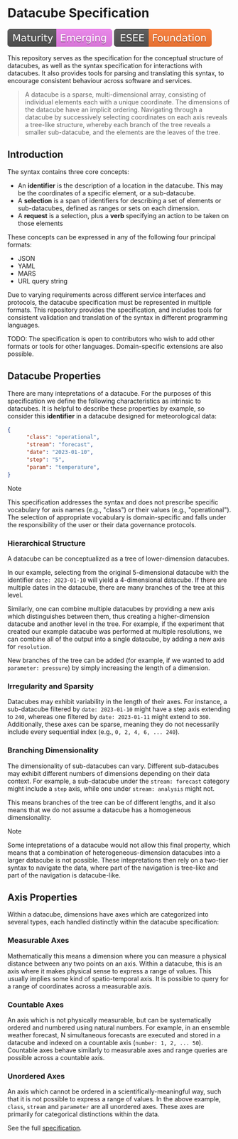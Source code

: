 # Datacube Specification

[![Static Badge](https://github.com/ecmwf/codex/raw/refs/heads/main/Project%20Maturity/emerging_badge.svg)](https://github.com/ecmwf/codex/raw/refs/heads/main/Project%20Maturity)
[![Static Badge](https://github.com/ecmwf/codex/raw/refs/heads/main/ESEE/foundation_badge.svg)](https://github.com/ecmwf/codex/raw/refs/heads/main/ESEE)

This repository serves as the specification for the conceptual structure of datacubes, as well as the syntax specification for interactions with datacubes. It also provides tools for parsing and translating this syntax, to encourage consistent behaviour across software and services.

> A datacube is a sparse, multi-dimensional array, consisting of individual elements each with a unique coordinate. The dimensions of the datacube have an implicit ordering. Navigating through a datacube by successively selecting coordinates on each axis reveals a tree-like structure, whereby each branch of the tree reveals a smaller sub-datacube, and the elements are the leaves of the tree.


## Introduction

The syntax contains three core concepts:

* An **identifier** is the description of a location in the datacube. This may be the coordinates of a specific element, or a sub-datacube.
* A **selection** is a span of identifiers for describing a set of elements or sub-datacubes, defined as ranges or sets on each dimension.
* A **request** is a selection, plus a **verb** specifying an action to be taken on those elements

These concepts can be expressed in any of the following four principal formats:
* JSON
* YAML
* MARS
* URL query string

Due to varying requirements across different service interfaces and protocols, the datacube specification must be represented in multiple formats. This repository provides the specification, and includes tools for consistent validation and translation of the syntax in different programming languages.

TODO: The specification is open to contributors who wish to add other formats or tools for other languages. Domain-specific extensions are also possible.

## Datacube Properties

There are many intepretations of a datacube. For the purposes of this specification we define the following characteristics as intrinsic to datacubes. It is helpful to describe these properties by example, so consider this **identifier** in a datacube designed for meteorological data:

```json
{
      "class": "operational",
      "stream": "forecast",
      "date": "2023-01-10",
      "step": "5",
      "param": "temperature",
}
```

> [!NOTE]
> This specification addresses the syntax and does not prescribe specific vocabulary for axis names (e.g., "class") or their values (e.g., "operational"). The selection of appropriate vocabulary is domain-specific and falls under the responsibility of the user or their data governance protocols.

### Hierarchical Structure

  A datacube can be conceptualized as a tree of lower-dimension datacubes.

  In our example, selecting from the original 5-dimensional datacube with the identifier `date: 2023-01-10` will yield a 4-dimensional datacube. If there are multiple dates in the datacube, there are many branches of the tree at this level.

  Similarly, one can combine multiple datacubes by providing a new axis which distinguishes between them, thus creating a higher-dimension datacube and another level in the tree. For example, if the experiment that created our example datacube was performed at multiple resolutions, we can combine all of the output into a single datacube, by adding a new axis for `resolution`.

  New branches of the tree can be added (for example, if we wanted to add `parameter: pressure`) by simply increasing the length of a dimension.

### Irregularity and Sparsity
  
  Datacubes may exhibit variability in the length of their axes. For instance, a sub-datacube filtered by `date: 2023-01-10` might have a step axis extending to `240`, whereas one filtered by `date: 2023-01-11` might extend to `360`. Additionally, these axes can be sparse, meaning they do not necessarily include every sequential index (e.g., `0, 2, 4, 6, ... 240`).

### Branching Dimensionality

  The dimensionality of sub-datacubes can vary. Different sub-datacubes may exhibit different numbers of dimensions depending on their data context. For example, a sub-datacube under the `stream: forecast` category might include a `step` axis, while one under `stream: analysis` might not.

  This means branches of the tree can be of different lengths, and it also means that we do not assume a datacube has a homogeneous dimensionality.

> [!NOTE]
> Some intepretations of a datacube would not allow this final property, which means that a combination of heterogeneous-dimension datacubes into a larger datacube is not possible. These intepretations then rely on a two-tier syntax to navigate the data, where part of the navigation is tree-like and part of the navigation is datacube-like.

## Axis Properties

Within a datacube, dimensions have axes which are categorized into several types, each handled distinctly within the datacube specification:

### Measurable Axes

  Mathematically this means a dimension where you can measure a physical distance between any two points on an axis. Within a datacube, this is an axis where it makes physical sense to express a range of values. This usually implies some kind of spatio-temporal axis. It is possible to query for a range of coordinates across a measurable axis.

### Countable Axes

  An axis which is not physically measurable, but can be systematically ordered and numbered using natural numbers. For example, in an ensemble weather forecast, N simultaneous forecasts are executed and stored in a datacube and indexed on a countable axis (`number: 1, 2, ... 50`). Countable axes behave similarly to measurable axes and range queries are possible across a countable axis.

### Unordered Axes

  An axis which cannot be ordered in a scientifically-meaningful way, such that it is not possible to express a range of values. In the above example, `class`, `stream` and `parameter` are all unordered axes. These axes are primarily for categorical distinctions within the data.

See the full [specification](./spec/readme.md).


